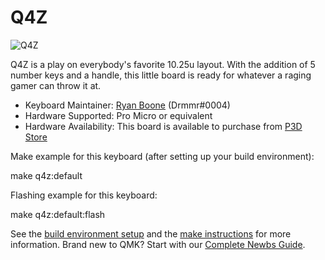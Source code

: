 # Q4Z

![Q4Z](https://cdn.shopify.com/s/files/1/0501/7537/7592/products/q4n-6_470x.jpg?v=1623373518)

Q4Z is a play on everybody's favorite 10.25u layout. With the addition of 5 number keys and a handle,
this little board is ready for whatever a raging gamer can throw it at.

* Keyboard Maintainer: [Ryan Boone](https://github.com/rjboone) (Drmmr#0004)
* Hardware Supported: Pro Micro or equivalent
* Hardware Availability: This board is available to purchase from [P3D Store](https://p3dstore.com)

Make example for this keyboard (after setting up your build environment):

  make q4z:default

Flashing example for this keyboard:

  make q4z:default:flash

See the [build environment setup](https://docs.qmk.fm/#/getting_started_build_tools) and the [make instructions](https://docs.qmk.fm/#/getting_started_make_guide) for more information. Brand new to QMK? Start with our [Complete Newbs Guide](https://docs.qmk.fm/#/newbs).
